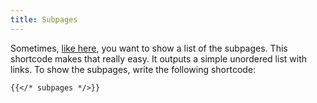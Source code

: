 ```yaml
---
title: Subpages
---
```


Sometimes, [like here](/docs/shortcodes/), you want to show a list of the subpages. This shortcode makes that really easy. It outputs a simple unordered list with links. To show the subpages, write the following shortcode:

```
{{</* subpages */>}}
```

<!--{{< subpages >}}-->